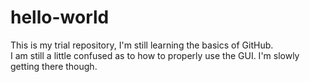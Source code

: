 # hello-world
This is my trial repository, I'm still learning the basics of GitHub.  
I am still a little confused as to how to properly use the GUI. I'm slowly getting there though. 
